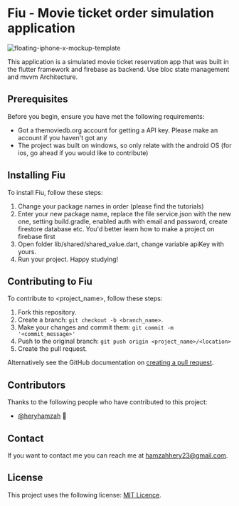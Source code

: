 # Fiu - Movie ticket order simulation application

![floating-iphone-x-mockup-template](https://user-images.githubusercontent.com/73412329/131820921-ce651ca5-8b44-4e22-95d9-31af7f90ae43.png)

This application is a simulated movie ticket reservation app that was built in the flutter framework and firebase as backend. Use bloc state management and mvvm Architecture.

## Prerequisites

Before you begin, ensure you have met the following requirements:

- Got a themoviedb.org account for getting a API key. Please make an account if you haven't got any
- The project was built on windows, so only relate with the android OS (for ios, go ahead if you would like to contribute)

## Installing Fiu

To install Fiu, follow these steps:

1. Change your package names in order (please find the tutorials)
2. Enter your new package name, replace the file service.json with the new one, setting build.gradle, enabled auth with email and password, create firestore database etc. You'd better learn how to make a project on firebase first
3. Open folder lib/shared/shared_value.dart, change variable apiKey with yours.
4. Run your project. Happy studying!

## Contributing to Fiu

<!--- If your README is long or you have some specific process or steps you want contributors to follow, consider creating a separate CONTRIBUTING.md file--->

To contribute to <project_name>, follow these steps:

1. Fork this repository.
2. Create a branch: `git checkout -b <branch_name>`.
3. Make your changes and commit them: `git commit -m '<commit_message>'`
4. Push to the original branch: `git push origin <project_name>/<location>`
5. Create the pull request.

Alternatively see the GitHub documentation on [creating a pull request](https://help.github.com/en/github/collaborating-with-issues-and-pull-requests/creating-a-pull-request).

## Contributors

Thanks to the following people who have contributed to this project:

- [@heryhamzah](https://github.com/heryhamzah) 📖

## Contact

If you want to contact me you can reach me at <hamzahhery23@gmail.com>.

## License

<!--- If you're not sure which open license to use see https://choosealicense.com/--->

This project uses the following license: [MIT Licence](https://github.com/HeryHamzah/fiu-app/blob/main/LICENSE).
